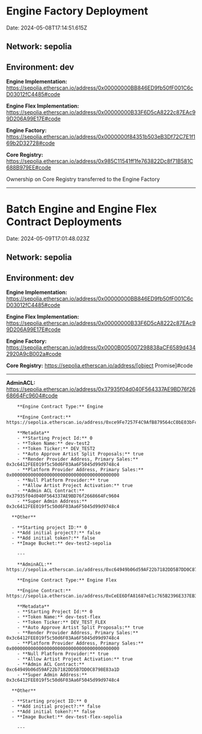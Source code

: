 # Engine Factory Deployment

Date: 2024-05-08T17:14:51.615Z

## **Network:** sepolia

## **Environment:** dev

**Engine Implementation:** https://sepolia.etherscan.io/address/0x00000000BB846ED9fb50fF001C6cD03012fC4485#code

**Engine Flex Implementation:** https://sepolia.etherscan.io/address/0x00000000B33F6D5cA8222c87EAc99D206A99E17E#code

**Engine Factory:** https://sepolia.etherscan.io/address/0x0000000f84351b503eB3Df72C7E1f169b2D32728#code

**Core Registry:** https://sepolia.etherscan.io/address/0x985C11541ff1fe763822Dc8f71B581C688B979EE#code

Ownership on Core Registry transferred to the Engine Factory

---

# Batch Engine and Engine Flex Contract Deployments

Date: 2024-05-09T17:01:48.023Z

## **Network:** sepolia

## **Environment:** dev

**Engine Implementation:** https://sepolia.etherscan.io/address/0x00000000BB846ED9fb50fF001C6cD03012fC4485#code

**Engine Flex Implementation:** https://sepolia.etherscan.io/address/0x00000000B33F6D5cA8222c87EAc99D206A99E17E#code

**Engine Factory:** https://sepolia.etherscan.io/address/0x0000B005007298838aCF6589d4342920A9cB002a#code

**Core Registry:** https://sepolia.etherscan.io/address/[object Promise]#code

---

**AdminACL:** https://sepolia.etherscan.io/address/0x37935f04d040F564337AE9BD76f2668664Fc9604#code

        **Engine Contract Type:** Engine

        **Engine Contract:** https://sepolia.etherscan.io/address/0xce9Fe7257F4C9AfB879564cC0bE03bFc7CAe85De#code

        **Metadata**
        - **Starting Project Id:** 0
        - **Token Name:** dev-test2
        - **Token Ticker:** DEV_TEST2
        - **Auto Approve Artist Split Proposals:** true
        - **Render Provider Address, Primary Sales:** 0x3c6412FEE019f5c50d6F03Aa6F5045d99d9748c4
        - **Platform Provider Address, Primary Sales:** 0x0000000000000000000000000000000000000000
        - **Null Platform Provider:** true
        - **Allow Artist Project Activation:** true
        - **Admin ACL Contract:** 0x37935f04d040F564337AE9BD76f2668664Fc9604
        - **Super Admin Address:** 0x3c6412FEE019f5c50d6F03Aa6F5045d99d9748c4

      **Other**

      - **Starting project ID:** 0
      - **Add initial project?:** false
      - **Add initial token?:** false
      - **Image Bucket:** dev-test2-sepolia

        ---

        **AdminACL:** https://sepolia.etherscan.io/address/0xc64949b06d59AF22b7182DD5B7DD0C8798E83a1D#code

        **Engine Contract Type:** Engine Flex

        **Engine Contract:** https://sepolia.etherscan.io/address/0xCeEE6DfA81687eE1c765B2396E337EB33F75c94D#code

        **Metadata**
        - **Starting Project Id:** 0
        - **Token Name:** dev-test-flex
        - **Token Ticker:** DEV_TEST_FLEX
        - **Auto Approve Artist Split Proposals:** true
        - **Render Provider Address, Primary Sales:** 0x3c6412FEE019f5c50d6F03Aa6F5045d99d9748c4
        - **Platform Provider Address, Primary Sales:** 0x0000000000000000000000000000000000000000
        - **Null Platform Provider:** true
        - **Allow Artist Project Activation:** true
        - **Admin ACL Contract:** 0xc64949b06d59AF22b7182DD5B7DD0C8798E83a1D
        - **Super Admin Address:** 0x3c6412FEE019f5c50d6F03Aa6F5045d99d9748c4

      **Other**

      - **Starting project ID:** 0
      - **Add initial project?:** false
      - **Add initial token?:** false
      - **Image Bucket:** dev-test-flex-sepolia

        ---
